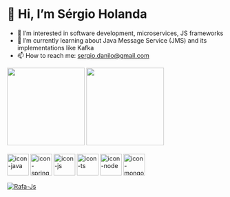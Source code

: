# 👋 Hi, I’m Sérgio Holanda

- 👀 I’m interested in software development, microservices, JS frameworks
- 🌱 I’m currently learning about Java Message Service (JMS) and its implementations like Kafka 
- 📫 How to reach me: sergio.danilo@gmail.com

<div>
  <img height="180em" src="https://github-readme-stats.vercel.app/api?username=sergiodanilo&show_icons=true&theme=prussian&include_all_commits=true&count_private=true"/>
  <img height="180em" src="https://github-readme-stats.vercel.app/api/top-langs/?username=sergiodanilo&layout=compact&langs_count=7&theme=prussian"/>
</div>
  
<div>
  <br>
  <img align="center" alt="icon-java" height="50" src="https://cdn.jsdelivr.net/gh/devicons/devicon/icons/java/java-original.svg">
  <img align="center" alt="icon-spring" height="50" src="https://cdn.jsdelivr.net/gh/devicons/devicon/icons/spring/spring-original.svg">
  <img align="center" alt="icon-js" height="50" src="https://cdn.jsdelivr.net/gh/devicons/devicon/icons/javascript/javascript-original.svg">
  <img align="center" alt="icon-ts" height="50" src="https://cdn.jsdelivr.net/gh/devicons/devicon/icons/typescript/typescript-original.svg">
  <img align="center" alt="icon-node" height="50" src="https://cdn.jsdelivr.net/gh/devicons/devicon/icons/nodejs/nodejs-original.svg">
  <img align="center" alt="icon-mongodb" height="50" src="https://cdn.jsdelivr.net/gh/devicons/devicon/icons/mongodb/mongodb-original-wordmark.svg">
</div>
  
<div style="display: inline_block">
  <br>
  <a href="https://www.linkedin.com/in/sergiodanilo/" target="_blank">
    <img align="center" alt="Rafa-Js" src="https://img.shields.io/badge/LinkedIn-0077B5?style=for-the-badge&logo=linkedin&logoColor=white">
  </a>
</div>
